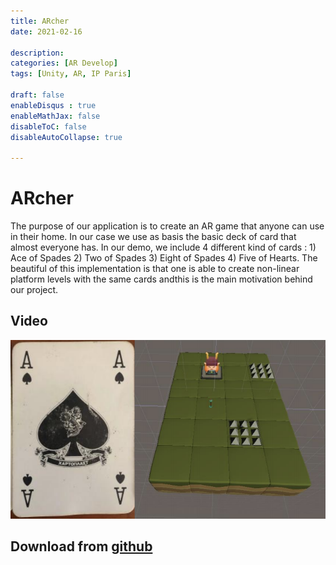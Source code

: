 ```yaml
---
title: ARcher
date: 2021-02-16

description: 
categories: [AR Develop]
tags: [Unity, AR, IP Paris]

draft: false
enableDisqus : true
enableMathJax: false
disableToC: false
disableAutoCollapse: true

---
```

# ARcher

The purpose of our application is to create an AR game that anyone can use in their home. In our case we use as basis the basic deck of card that almost everyone has. In our demo, we include 4 different kind of cards : 1) Ace of Spades 2) Two of Spades 3) Eight of Spades 4) Five of Hearts. The beautiful of this implementation is that one is able to create non-linear platform levels with the same cards andthis is the main motivation behind our project.

## Video
[![Watch the video](/images/projects/ARcher/video.png)](https://www.dropbox.com/s/as71kyqdbhzg5y2/1%20-%20Configuration%201.mp4?dl=0)

## Download from [github](https://github.com/petrosKon/AR-Platformer)







